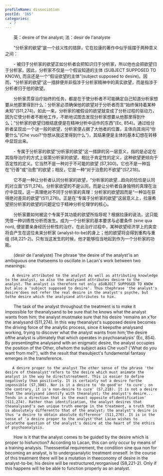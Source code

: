 ```yaml
---
profileName: dissociation
postId: '165'
categories:
  - 7
---
```

‌‌‌‌　　英：desire of the analyst; 法：desir de l'analyste


‌‌‌‌　　“分析家的欲望”是一个歧义性的措辞，它在拉康的著作中似乎摇摆于两种意义之间：

‌‌‌‌　　- 被归于分析家的欲望正如分析者会把知识归于分析家，所以他也会把欲望归于分析家。因此，分析家不仅是一个假设知道的主体 (SUBJECT SUPPOSED TO KNOW), 而且还是一个“假设欲望的主体”(subject supposed to desire)。因而，“分析家的欲望”这一措辞便并非指涉于分析家精神中的真实欲望，而是指涉于分析者归于他的欲望。

‌‌‌‌　　分析家贯穿治疗始终的任务，都是在于使分析者不可能确定自己知道分析家想要从他那里得到什么：分析家必须确保他的欲望对于分析者而言“始终保持着某种未知”(S11,274)。如此一来，分析家的被假设的欲望就变成了分析过程的驱动力，因为它使分析者不断地工作，不断地试图去发现分析家想要从他那里得到什么；“分析家的欲望归根结底便是在精神分析中运作的东西”(Ec, 854)。通过给分析者呈现出一个谜一般的欲望，分析家便占据了大他者的位置，主体向其询问“你要什么”(Che vuoi?“你想从我这里得到什么”)，其结果便是主体的基本幻想在转移中显现出来。

‌‌‌‌　　- 专属于分析家的欲望“分析家的欲望”这一措辞的另一层意义，指的是必定在其指导治疗的方式上驱策分析家的欲望。相比于肯定性的定义，这种欲望更倾向于否定性的定义。它当然不是一种对于不可能的欲望 (S7,300)。它也不是一种旨在“行善”或“治愈”的欲望；相反，它是一种“对于治愈的不欲望”(S7,218)。

‌‌‌‌　　它不是一种让分析者认同分析家的欲望，“分析家的欲望…趋向的恰恰是认同的对立面”(S11,274)。分析家欲望的不是认同，而是让分析者自身独特的真理在治疗中显现，这一真理绝对不同于分析家的真理：分析家的欲望因而是“一种旨在获得绝对差异的欲望”(S11,276)。正是在“专属于分析家的欲望”这层意义上，拉康希望把分析家的欲望的问题定位于精神分析伦理学的核心。

‌‌‌‌　　分析家要如何被这个专属于其功能的欲望所指导呢？根据拉康的说法，这只能凭借一种训练性分析而发生。成为一个分析家的基本要求与必要条件 (sine qua non), 便是要亲身经历分析性的治疗。在此治疗过程中，某种欲望经济学上的突变将会产生在这位未来分析家 (analyst-to-be)的身上；他的欲望将会得到重构与重组 (S8,221-2)。只有当这发生的时候，他才能够恰当地起到作为一个分析家的功能。


‌‌‌‌　　(desir de I'analyste) The phrase 'the desire of the analyst'is an ambiguous one thatseems to oscillate in Lacan's work between two meanings:

	‌‌‌‌　　A desire attributed to the analyst As well as attributing knowledge to the analyst, so also the analysand attributes desire to the analyst. The analyst is therefore not only aSUBJECT SUPPOSED TO KNOW but also a 'subject supposed to desire'. Thus thephrase 'the analyst's desire'does not refer the real desire in the analyst's psyche, but tothe desire which the analysand attributes to him.

‌‌‌‌　　The task of the analyst throughout the treatment is to make it impossible for theanalysand to be sure that he knows what the analyst wants from him; the analyst mustmake sure that his desire 'remains an x'for the analysand (S11,274). In this way theanalyst's supposed desire becomes the driving force of the analytic process, since it keepsthe analysand working, trying to discover what the analyst wants from him;'the desire ofthe analyst is ultimately that which operates in psychoanalysis' (Ec, 854). By presentingthe analysand with an enigmatic desire, the analyst occupies the position of the Other, ofwhom the subject asks Che vuoi? ('What do you want from me?'), with the result that thesubject's fundamental fantasy emerges in the transference.

	‌‌‌‌　　A desire proper to the analyst The other sense of the phrase 'the desire of theanalyst'refers to the desire which must animate the analyst in the way he directstreatment. This is easier to define negatively than positively. It is certainly not a desire forthe impossible (S7,300). Nor is it a desire to 'do good'or 'to cure'; on the contrary, it is'a non-desire to cure' (S7,218). It is not a desire that the analysand identify with theanalyst; the analyst's desire... Tends in a direction that is the exact opposite ofidentification' (S11,274). Rather than identification, the analyst desires that theanalysand's own unique truth emerge in the treatment, a truth that is absolutely differentto that of the analyst; the analyst's desire is thus 'a desire to obtain absolute difference' (S11,276). It is in the sense of 'a desire proper to the analyst'that Lacan wishes to locatethe question of the analyst's desire at the heart of the ethics of psychoanalysis.

‌‌‌‌　　How is it that the analyst comes to be guided by the desire which is proper to hisfunction? According to Lacan, this can only occur by means of a training analysis. Theessential requirement, the condition sine qua non for becoming an analyst, is to undergoanalytic treatment oneself. In the course of this treatment there will be a mutation in theeconomy of desire in the analyst-to-be; his desire will be restructured,reorganised (S8,221-2). Only if this happens will he be able to function properly as an analyst.

‌‌‌‌　　

